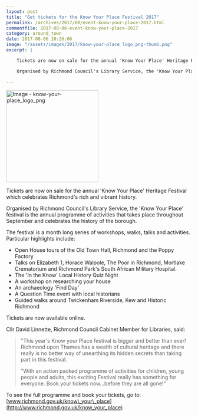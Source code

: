 ```yaml
---
layout: post
title: "Get tickets for the Know Your Place Festival 2017"
permalink: /archives/2017/08/event-know-your-place-2017.html
commentfile: 2017-08-06-event-know-your-place-2017
category: around_town
date: 2017-08-06 10:26:06
image: "/assets/images/2017/know-your-place_logo_png-thumb.png"
excerpt: |

    Tickets are now on sale for the annual 'Know Your Place' Heritage Festival which celebrates Richmond's rich and vibrant history.

    Organised by Richmond Council's Library Service, the 'Know Your Place' festival is the annual programme of activities that takes place throughout September and celebrates the history of the borough.

---
```


<a href="/assets/images/2017/know-your-place_logo_png.png" title="Click for a larger image"><img src="/assets/images/2017/know-your-place_logo_png-thumb.png" width="250" alt="Image - know-your-place_logo_png"  class="photo right"/></a>

Tickets are now on sale for the annual 'Know Your Place' Heritage Festival which celebrates Richmond's rich and vibrant history.

Organised by Richmond Council's Library Service, the 'Know Your Place' festival is the annual programme of activities that takes place throughout September and celebrates the history of the borough.

The festival is a month long series of workshops, walks, talks and activities. Particular highlights include:

-   Open House tours of the Old Town Hall, Richmond and the Poppy Factory
-   Talks on Elizabeth 1, Horace Walpole, The Poor in Richmond, Mortlake Crematorium and Richmond Park's South African Military Hospital.
-   The 'In the Know' Local History Quiz Night
-   A workshop on researching your house
-   An archaeology 'Find Day'
-   A Question Time event with local historians
-   Guided walks around Twickenham Riverside, Kew and Historic Richmond

Tickets are now available online.

Cllr David Linnette, Richmond Council Cabinet Member for Libraries, said:

> "This year's Know your Place festival is bigger and better than ever! Richmond upon Thames has a wealth of cultural heritage and there really is no better way of unearthing its hidden secrets than taking part in this festival.
> 
> 
>  "With an action packed programme of activities for children, young people and adults, this exciting Festival really has something for everyone. Book your tickets now...before they are all gone!"
> 
> 
 To see the full programme and book your tickets, go to: [www.richmond.gov.uk/know\_your\_place](http://www.richmond.gov.uk/know_your_place)
